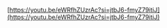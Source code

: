 [https://youtu.be/eWRfhZUzrAc?si=jtbJ6-fmyZ79itiJ](https://youtu.be/eWRfhZUzrAc?si=jtbJ6-fmyZ79itiJ)